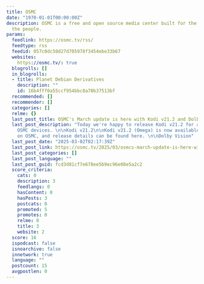 ```yaml
---
title: OSMC
date: "1970-01-01T00:00:00Z"
description: OSMC is a free and open source media center built for the people, by
  the people.
params:
  feedlink: https://osmc.tv/rss/
  feedtype: rss
  feedid: 057c0dc50d27d705978f3454ebe33b67
  websites:
    https://osmc.tv/: true
  blogrolls: []
  in_blogrolls:
  - title: Planet Debian Derivatives
    description: ""
    id: 16b4fff0a55ccf954bbc8a70b37513bf
  recommended: []
  recommender: []
  categories: []
  relme: {}
  last_post_title: OSMC's March update is here with Kodi v21.2 and Dolby Vision support
  last_post_description: "Today we're happy to release Kodi v21.2 for all supported
    OSMC devices. \n\nKodi v21.2\n\nKodi v21.2 (Omega) is now available as standard
    on OSMC, and release details can be found here. \n\nDolby Vision"
  last_post_date: "2025-03-02T02:17:39Z"
  last_post_link: https://osmc.tv/2025/03/osmcs-march-update-is-here-with-kodi-v21-2-and-dolby-vision-support/
  last_post_categories: []
  last_post_language: ""
  last_post_guid: fcd3d81cf7e678ee5b9ec96e08e5a2c2
  score_criteria:
    cats: 0
    description: 3
    feedlangs: 0
    hasContent: 0
    hasPosts: 3
    postcats: 0
    promoted: 5
    promotes: 0
    relme: 0
    title: 3
    website: 2
  score: 16
  ispodcast: false
  isnoarchive: false
  innetwork: true
  language: ""
  postcount: 15
  avgpostlen: 0
---
```

